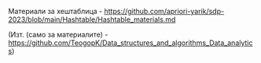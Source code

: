 Материали за хештаблица - https://github.com/apriori-yarik/sdp-2023/blob/main/Hashtable/Hashtable_materials.md

(Изт. (само за материалите) - https://github.com/TeogopK/Data_structures_and_algorithms_Data_analytics)
